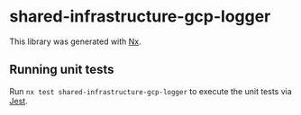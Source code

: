 # shared-infrastructure-gcp-logger

This library was generated with [Nx](https://nx.dev).

## Running unit tests

Run `nx test shared-infrastructure-gcp-logger` to execute the unit tests via [Jest](https://jestjs.io).
